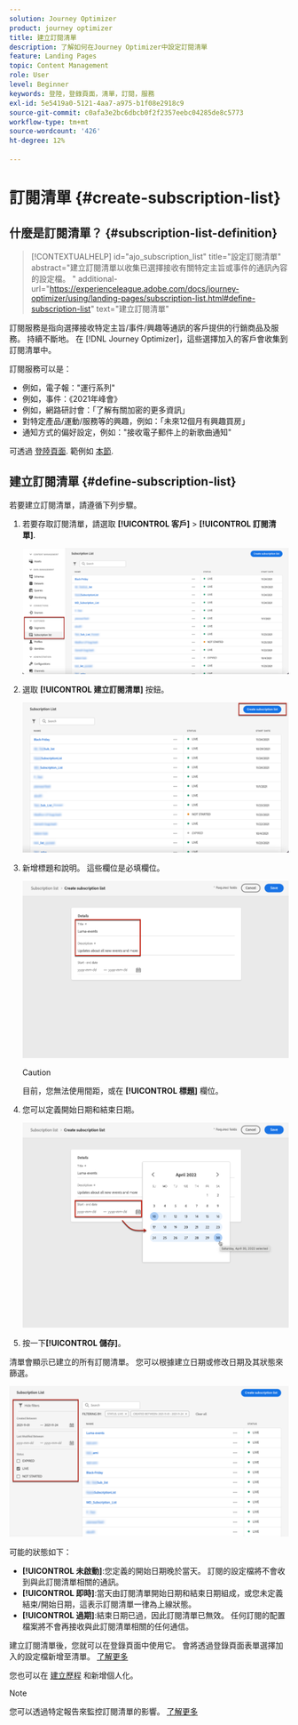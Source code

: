 ```yaml
---
solution: Journey Optimizer
product: journey optimizer
title: 建立訂閱清單
description: 了解如何在Journey Optimizer中設定訂閱清單
feature: Landing Pages
topic: Content Management
role: User
level: Beginner
keywords: 登陸，登錄頁面，清單，訂閱，服務
exl-id: 5e5419a0-5121-4aa7-a975-b1f08e2918c9
source-git-commit: c0afa3e2bc6dbcb0f2f2357eebc04285de8c5773
workflow-type: tm+mt
source-wordcount: '426'
ht-degree: 12%

---
```


# 訂閱清單 {#create-subscription-list}

## 什麼是訂閱清單？ {#subscription-list-definition}

>[!CONTEXTUALHELP]
>id="ajo_subscription_list"
>title="設定訂閱清單"
>abstract="建立訂閱清單以收集已選擇接收有關特定主旨或事件的通訊內容的設定檔。 "
>additional-url="https://experienceleague.adobe.com/docs/journey-optimizer/using/landing-pages/subscription-list.html#define-subscription-list" text="建立訂閱清單"

訂閱服務是指向選擇接收特定主旨/事件/興趣等通訊的客戶提供的行銷商品及服務。 持續不斷地。 在 [!DNL Journey Optimizer]，這些選擇加入的客戶會收集到訂閱清單中。

訂閱服務可以是：

* 例如，電子報：&quot;運行系列&quot;
* 例如，事件：《2021年峰會》
* 例如，網路研討會：「了解有關加密的更多資訊」
* 對特定產品/運動/服務等的興趣，例如：「未來12個月有興趣買房」
* 通知方式的偏好設定，例如：&quot;接收電子郵件上的新歌曲通知&quot;

可透過 [登陸頁面](create-lp.md). 範例如 [本節](lp-use-cases.md#subscription-to-a-service).

## 建立訂閱清單 {#define-subscription-list}

若要建立訂閱清單，請遵循下列步驟。

1. 若要存取訂閱清單，請選取 **[!UICONTROL 客戶]** > **[!UICONTROL 訂閱清單]**.

   ![](assets/lp_subscription-lists.png)

1. 選取 **[!UICONTROL 建立訂閱清單]** 按鈕。

   ![](assets/lp_create-subscription-list.png)

1. 新增標題和說明。 這些欄位是必填欄位。

   ![](assets/lp_subscription-list-name.png)

   >[!CAUTION]
   >
   >目前，您無法使用間距，或在 **[!UICONTROL 標題]** 欄位。

1. 您可以定義開始日期和結束日期。

   ![](assets/lp_subscription-list-dates.png)

1. 按一下&#x200B;**[!UICONTROL 儲存]**。

清單會顯示已建立的所有訂閱清單。 您可以根據建立日期或修改日期及其狀態來篩選。

![](assets/lp_subscription-filters.png)

可能的狀態如下：

* **[!UICONTROL 未啟動]**:您定義的開始日期晚於當天。 訂閱的設定檔將不會收到與此訂閱清單相關的通訊。
* **[!UICONTROL 即時]**:當天由訂閱清單開始日期和結束日期組成，或您未定義結束/開始日期，這表示訂閱清單一律為上線狀態。
* **[!UICONTROL 過期]**:結束日期已過，因此訂閱清單已無效。 任何訂閱的配置檔案將不會再接收與此訂閱清單相關的任何通信。

建立訂閱清單後，您就可以在登錄頁面中使用它。 會將透過登錄頁面表單選擇加入的設定檔新增至清單。 [了解更多](design-lp.md)

您也可以在 [建立歷程](../building-journeys/journey-gs.md#jo-build) 和新增個人化。

>[!NOTE]
>
>您可以透過特定報告來監控訂閱清單的影響。 [了解更多](../reports/subscription-report-live.md)
